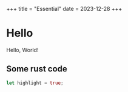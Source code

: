 +++
title = "Essential"
date = 2023-12-28
+++

# Hello

Hello, World!

## Some rust code
```rust
let highlight = true;
```
